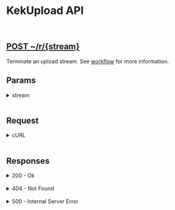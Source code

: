 # KekUpload API

<br>

<h2><a href="#">POST ~/r/{stream}</a></h2>

Terminate an upload stream. See [workflow](../workflow) for more information.


## Params

<details>
<summary>stream</summary>

The stream which you get from the [create](create) route. See [workflow](../workflow) and [stream](../types/stream) for more information.

</details>

<br>


## Request

<details>
<summary>cURL</summary>

```sh
curl --request POST \
    --data ""
    --url ~/r/{stream}
```
</details>

<br>


## Responses

<details>
<summary>200 - Ok</summary>

```json
{
    "success": true
}
```

</details>

<br>

<details>
<summary>404 - Not Found</summary>

```json
{
    "generic": "NOT_FOUND",
    "field": "STREAM",
    "error": "Stream not found"
}
```

</details>

<br>

<details>
<summary>500 - Internal Server Error</summary>

```json
{
    "generic": "FS_REMOVE",
    "field": "FILE",
    "error": "Error while removing file: {error}"
}
```

</details>